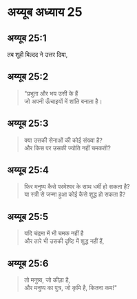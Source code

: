 # अय्यूब अध्याय 25

## अय्यूब 25:1

तब शूही बिल्दद ने उत्तर दिया,

## अय्यूब 25:2

> "प्रभुता और भय उसी के हैं  
> जो अपनी ऊँचाइयों में शांति बनाता है।

## अय्यूब 25:3

> क्या उसकी सेनाओं की कोई संख्या है?  
> और किस पर उसकी ज्योति नहीं चमकती?

## अय्यूब 25:4

> फिर मनुष्य कैसे परमेश्वर के साथ धर्मी हो सकता है?  
> या स्त्री से जन्मा हुआ कोई कैसे शुद्ध हो सकता है?

## अय्यूब 25:5

> यदि चंद्रमा में भी चमक नहीं है  
> और तारे भी उसकी दृष्टि में शुद्ध नहीं हैं,

## अय्यूब 25:6

> तो मनुष्य, जो कीड़ा है,  
> और मनुष्य का पुत्र, जो कृमि है, कितना कम!"
